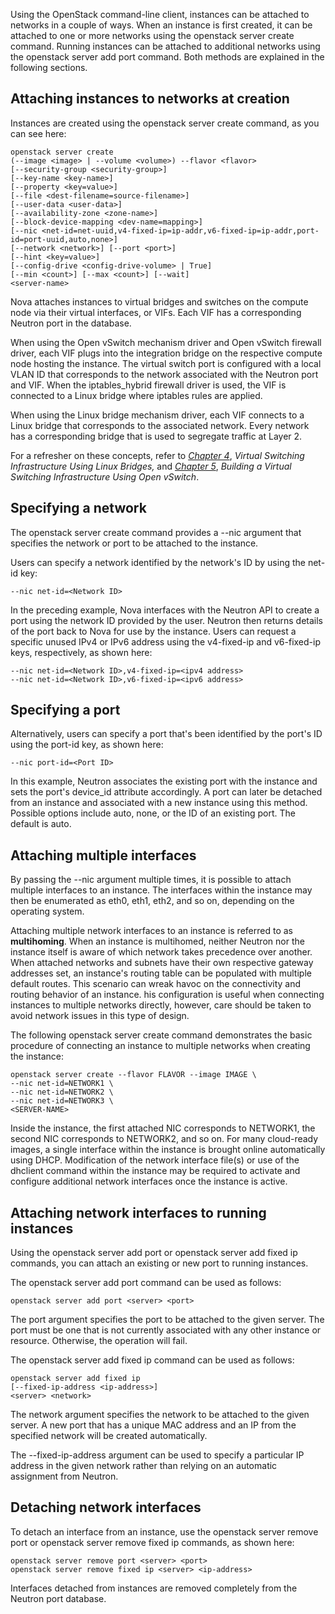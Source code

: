 Using the OpenStack command-line client, instances can be attached to networks in a couple of ways. When an instance is first created, it can be attached to one or more networks using the openstack server create command. Running instances can be attached to additional networks using the openstack server add port command. Both methods are explained in the following sections.

Attaching instances to networks at creation
-------------------------------------------

Instances are created using the openstack server create command, as you can see here:

    openstack server create
    (--image <image> | --volume <volume>) --flavor <flavor>
    [--security-group <security-group>]
    [--key-name <key-name>]
    [--property <key=value>]
    [--file <dest-filename=source-filename>]
    [--user-data <user-data>]
    [--availability-zone <zone-name>]
    [--block-device-mapping <dev-name=mapping>]
    [--nic <net-id=net-uuid,v4-fixed-ip=ip-addr,v6-fixed-ip=ip-addr,port-id=port-uuid,auto,none>]
    [--network <network>] [--port <port>]
    [--hint <key=value>]
    [--config-drive <config-drive-volume> | True]
    [--min <count>] [--max <count>] [--wait]
    <server-name>   

Nova attaches instances to virtual bridges and switches on the compute node via their virtual interfaces, or VIFs. Each VIF has a corresponding Neutron port in the database.

When using the Open vSwitch mechanism driver and Open vSwitch firewall driver, each VIF plugs into the integration bridge on the respective compute node hosting the instance. The virtual switch port is configured with a local VLAN ID that corresponds to the network associated with the Neutron port and VIF. When the iptables\_hybrid firewall driver is used, the VIF is connected to a Linux bridge where iptables rules are applied.

When using the Linux bridge mechanism driver, each VIF connects to a Linux bridge that corresponds to the associated network. Every network has a corresponding bridge that is used to segregate traffic at Layer 2.

For a refresher on these concepts, refer to [*Chapter 4*](https://subscription.packtpub.com/book/cloud_and_networking/9781788392495/4), *Virtual Switching Infrastructure Using Linux Bridges,* and [*Chapter 5*](https://subscription.packtpub.com/book/cloud_and_networking/9781788392495/5), *Building a Virtual Switching Infrastructure Using Open vSwitch*.

Specifying a network
--------------------

The openstack server create command provides a --nic argument that specifies the network or port to be attached to the instance.

Users can specify a network identified by the network's ID by using the net-id key:

    --nic net-id=<Network ID> 

In the preceding example, Nova interfaces with the Neutron API to create a port using the network ID provided by the user. Neutron then returns details of the port back to Nova for use by the instance. Users can request a specific unused IPv4 or IPv6 address using the v4-fixed-ip and v6-fixed-ip keys, respectively, as shown here:

    --nic net-id=<Network ID>,v4-fixed-ip=<ipv4 address>
    --nic net-id=<Network ID>,v6-fixed-ip=<ipv6 address> 

Specifying a port
-----------------

Alternatively, users can specify a port that's been identified by the port's ID using the port-id key, as shown here:

    --nic port-id=<Port ID> 

In this example, Neutron associates the existing port with the instance and sets the port's device\_id attribute accordingly. A port can later be detached from an instance and associated with a new instance using this method. Possible options include auto, none, or the ID of an existing port. The default is auto.

Attaching multiple interfaces
-----------------------------

By passing the --nic argument multiple times, it is possible to attach multiple interfaces to an instance. The interfaces within the instance may then be enumerated as eth0, eth1, eth2, and so on, depending on the operating system.

Attaching multiple network interfaces to an instance is referred to as **multihoming**. When an instance is multihomed, neither Neutron nor the instance itself is aware of which network takes precedence over another. When attached networks and subnets have their own respective gateway addresses set, an instance's routing table can be populated with multiple default routes. This scenario can wreak havoc on the connectivity and routing behavior of an instance. his configuration is useful when connecting instances to multiple networks directly, however, care should be taken to avoid network issues in this type of design.

The following openstack server create command demonstrates the basic procedure of connecting an instance to multiple networks when creating the instance:

    openstack server create --flavor FLAVOR --image IMAGE \
    --nic net-id=NETWORK1 \
    --nic net-id=NETWORK2 \
    --nic net-id=NETWORK3 \
    <SERVER-NAME> 

Inside the instance, the first attached NIC corresponds to NETWORK1, the second NIC corresponds to NETWORK2, and so on. For many cloud-ready images, a single interface within the instance is brought online automatically using DHCP. Modification of the network interface file(s) or use of the dhclient command within the instance may be required to activate and configure additional network interfaces once the instance is active.

Attaching network interfaces to running instances
-------------------------------------------------

Using the openstack server add port or openstack server add fixed ip commands, you can attach an existing or new port to running instances.

The openstack server add port command can be used as follows:

    openstack server add port <server> <port>

The port argument specifies the port to be attached to the given server. The port must be one that is not currently associated with any other instance or resource. Otherwise, the operation will fail.

The openstack server add fixed ip command can be used as follows:

    openstack server add fixed ip
    [--fixed-ip-address <ip-address>]
    <server> <network> 

The network argument specifies the network to be attached to the given server. A new port that has a unique MAC address and an IP from the specified network will be created automatically.

The --fixed-ip-address argument can be used to specify a particular IP address in the given network rather than relying on an automatic assignment from Neutron.

Detaching network interfaces
----------------------------

To detach an interface from an instance, use the openstack server remove port or openstack server remove fixed ip commands, as shown here:

    openstack server remove port <server> <port>
    openstack server remove fixed ip <server> <ip-address> 

Interfaces detached from instances are removed completely from the Neutron port database.